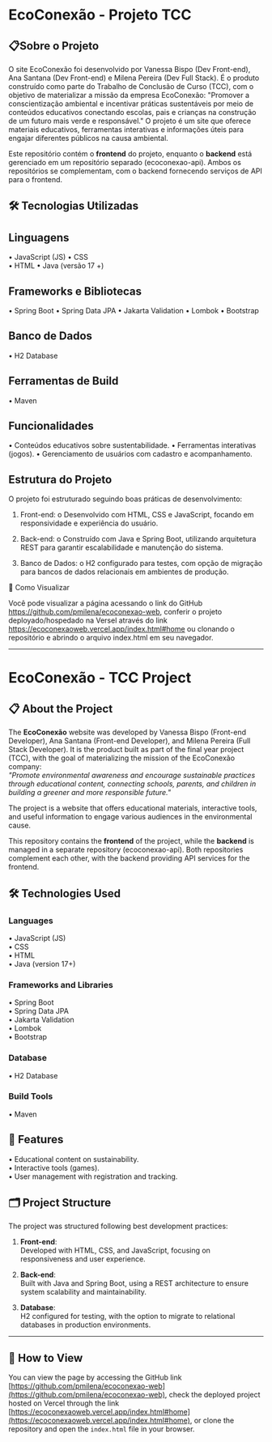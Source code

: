 # EcoConexão - Projeto TCC

## 📋Sobre o Projeto

O site EcoConexão foi desenvolvido por Vanessa Bispo (Dev Front-end), Ana Santana (Dev Front-end) e Milena Pereira (Dev Full Stack). É o produto construído como parte do Trabalho de Conclusão de Curso (TCC), com o objetivo de materializar a missão da empresa EcoConexão:
"Promover a conscientização ambiental e incentivar práticas sustentáveis por meio de conteúdos educativos conectando escolas, pais e crianças na construção de um futuro mais verde e responsável."
O projeto é um site que oferece materiais educativos, ferramentas interativas e informações úteis para engajar diferentes públicos na causa ambiental.

Este repositório contém o **frontend** do projeto, enquanto o **backend** está gerenciado em um repositório separado (ecoconexao-api). Ambos os repositórios se complementam, com o backend fornecendo serviços de API para o frontend.

## 🛠️ Tecnologias Utilizadas

## Linguagens
•	JavaScript (JS) 
•	CSS  
•	HTML 
•	Java (versão 17 +) 

## Frameworks e Bibliotecas
•	Spring Boot 
•	Spring Data JPA 
•	Jakarta Validation 
•	Lombok 
•	Bootstrap

## Banco de Dados
•	H2 Database 

## Ferramentas de Build
•	Maven 

## Funcionalidades
•	Conteúdos educativos sobre sustentabilidade.
•	Ferramentas interativas (jogos).
•	Gerenciamento de usuários com cadastro e acompanhamento.

## Estrutura do Projeto
O projeto foi estruturado seguindo boas práticas de desenvolvimento:

1.	Front-end:
o	Desenvolvido com HTML, CSS e JavaScript, focando em responsividade e experiência do usuário.

2.	Back-end:
o	Construído com Java e Spring Boot, utilizando arquitetura REST para garantir escalabilidade e manutenção do sistema.

3.	Banco de Dados:
o	H2 configurado para testes, com opção de migração para bancos de dados relacionais em ambientes de produção.

🚀 Como Visualizar

Você pode visualizar a página acessando o link do GitHub https://github.com/pmilena/ecoconexao-web, conferir o projeto deployado/hospedado na Versel através do link https://ecoconexaoweb.vercel.app/index.html#home ou clonando o repositório e abrindo o arquivo index.html em seu navegador.

*************************************************************************************************************************************************************************************************************************************************

# EcoConexão - TCC Project

## 📋 About the Project

The **EcoConexão** website was developed by Vanessa Bispo (Front-end Developer), Ana Santana (Front-end Developer), and Milena Pereira (Full Stack Developer). It is the product built as part of the final year project (TCC), with the goal of materializing the mission of the EcoConexão company:  
*"Promote environmental awareness and encourage sustainable practices through educational content, connecting schools, parents, and children in building a greener and more responsible future."*  

The project is a website that offers educational materials, interactive tools, and useful information to engage various audiences in the environmental cause.

This repository contains the **frontend** of the project, while the **backend** is managed in a separate repository (ecoconexao-api). Both repositories complement each other, with the backend providing API services for the frontend.

## 🛠️ Technologies Used

### Languages
• JavaScript (JS)  
• CSS  
• HTML  
• Java (version 17+)  

### Frameworks and Libraries
• Spring Boot  
• Spring Data JPA  
• Jakarta Validation  
• Lombok  
• Bootstrap  

### Database
• H2 Database  

### Build Tools
• Maven  

## 🚀 Features
• Educational content on sustainability.  
• Interactive tools (games).  
• User management with registration and tracking.  

## 🗂️ Project Structure

The project was structured following best development practices:

1. **Front-end**:  
   Developed with HTML, CSS, and JavaScript, focusing on responsiveness and user experience.

2. **Back-end**:  
   Built with Java and Spring Boot, using a REST architecture to ensure system scalability and maintainability.

3. **Database**:  
   H2 configured for testing, with the option to migrate to relational databases in production environments.

---

## 🚀 How to View

You can view the page by accessing the GitHub link [https://github.com/pmilena/ecoconexao-web](https://github.com/pmilena/ecoconexao-web), check the deployed project hosted on Vercel through the link [https://ecoconexaoweb.vercel.app/index.html#home](https://ecoconexaoweb.vercel.app/index.html#home), or clone the repository and open the `index.html` file in your browser.


